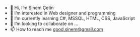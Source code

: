 - 👋 Hi, I’m Sinem Çetin
- 👀 I’m interested in Web designer and programming
- 🌱 I’m currently learning C#, MSSQL, HTML, CSS, JavaScript
- 💞️ I’m looking to collaborate on ...
- 📫 How to reach me good.sinem@gmail.com

<!---
sinemcetin94/sinemcetin94 is a ✨ special ✨ repository because its `README.md` (this file) appears on your GitHub profile.
You can click the Preview link to take a look at your changes.
--->
